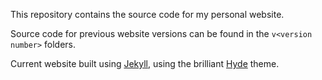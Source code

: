 This repository contains the source code for my personal website. 

Source code for previous website versions can be found in the `v<version number>` folders. 

Current website built using [Jekyll](http://jekyllrb.com), using the brilliant [Hyde](http://hyde.getpoole.com) theme.
